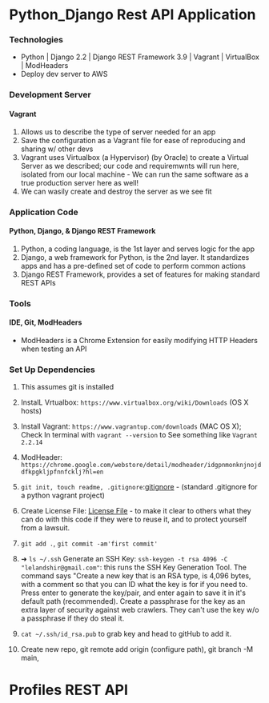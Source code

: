 # Python_Django Rest API Application

### Technologies

- Python | Django 2.2 | Django REST Framework 3.9 | Vagrant | VirtualBox | ModHeaders
- Deploy dev server to AWS

### Development Server

#### Vagrant

1. Allows us to describe the type of server needed for an app
1. Save the configuration as a Vagrant file for ease of reproducing and sharing w/ other devs
1. Vagrant uses Virtualbox (a Hypervisor) (by Oracle) to create a Virtual Server as we described; our code and requiremwnts will run here,
   isolated from our local machine - We can run the same software as a true production server here as well!
1. We can wasily create and destroy the server as we see fit

### Application Code

#### Python, Django, & Django REST Framework

1. Python, a coding language, is the 1st layer and serves logic for the app
1. Django, a web framework for Python, is the 2nd layer. It standardizes apps and has a pre-defined set of code to perform common actions
1. Django REST Framework, provides a set of features for making standard REST APIs

### Tools

#### IDE, Git, ModHeaders

- ModHeaders is a Chrome Extension for easily modifying HTTP Headers when testing an API

### Set Up Dependencies

1. This assumes git is installed

1. InstalL Vrtualbox: `https://www.virtualbox.org/wiki/Downloads` (OS X hosts)
1. Install Vagrant: `https://www.vagrantup.com/downloads` (MAC OS X); Check In terminal with `vagrant --version` to See something like `Vagrant 2.2.14`
1. ModHeader: `https://chrome.google.com/webstore/detail/modheader/idgpnmonknjnojddfkpgkljpfnnfcklj?hl=en`
1. `git init, touch readme, .gitignore`:[gitignore](https://gist.github.com/LondonAppDev/dd166e24f69db4404102161df02a63ff) - (standard .gitignore for a python vagrant project)
1. Create License File: [License File]("https://choosealicense.com/licenses/mit/") - to make it clear to others what they can do with this code if they were to reuse it, and to protect yourself from a lawsuit.
1. `git add .`, `git commit -am'first commit'`
1. ➜ `ls ~/.ssh` Generate an SSH Key: `ssh-keygen -t rsa 4096 -C "lelandshir@gmail.com"`: this runs the SSH Key Generation Tool. The command says "Create a new key that is an RSA type, is 4,096 bytes, with a comment so that you can ID what the key is for if you need to. Press enter to generate the key/pair, and enter again to save it in it's default path (recommended). Create a passphrase for the key as an extra layer of security against web crawlers. They can't use the key w/o a passphrase if they do steal it.
1. `cat ~/.ssh/id_rsa.pub` to grab key and head to gitHub to add it.
1. Create new repo, git remote add origin (configure path), git branch -M main,

# Profiles REST API
